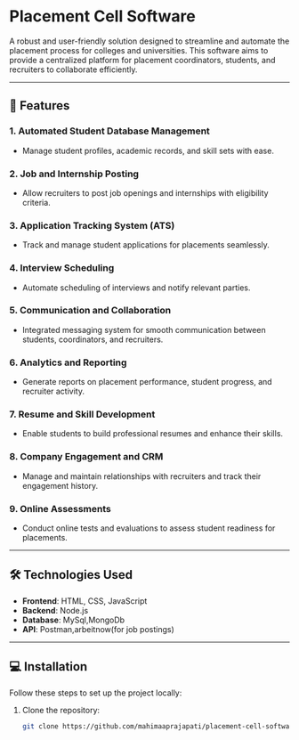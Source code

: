 # Placement Cell Software  

A robust and user-friendly solution designed to streamline and automate the placement process for colleges and universities. This software aims to provide a centralized platform for placement coordinators, students, and recruiters to collaborate efficiently.  

---

## 🚀 Features  

### 1. Automated Student Database Management  
- Manage student profiles, academic records, and skill sets with ease.  

### 2. Job and Internship Posting
- Allow recruiters to post job openings and internships with eligibility criteria.  

### 3. Application Tracking System (ATS)
- Track and manage student applications for placements seamlessly.  

### 4. Interview Scheduling 
- Automate scheduling of interviews and notify relevant parties.  

### 5. Communication and Collaboration
- Integrated messaging system for smooth communication between students, coordinators, and recruiters.  

### 6. Analytics and Reporting
- Generate reports on placement performance, student progress, and recruiter activity.  

### 7. Resume and Skill Development
- Enable students to build professional resumes and enhance their skills.  

### 8. Company Engagement and CRM
- Manage and maintain relationships with recruiters and track their engagement history.  

### 9. Online Assessments 
- Conduct online tests and evaluations to assess student readiness for placements.  

---

## 🛠️ Technologies Used  

- **Frontend**: HTML, CSS, JavaScript  
- **Backend**: Node.js  
- **Database**: MySql,MongoDb
- **API**:  Postman,arbeitnow(for job postings) 

---

## 💻 Installation  

Follow these steps to set up the project locally:  

1. Clone the repository:  
   ```bash  
   git clone https://github.com/mahimaaprajapati/placement-cell-software.git  
